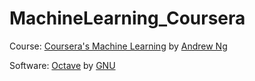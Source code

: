 # MachineLearning_Coursera

Course: [Coursera's Machine Learning](https://www.coursera.org/learn/machine-learning) by [Andrew Ng](https://www.coursera.org/instructor/andrewng)

Software: [Octave](https://www.gnu.org/software/octave/) by [GNU](https://www.gnu.org/)